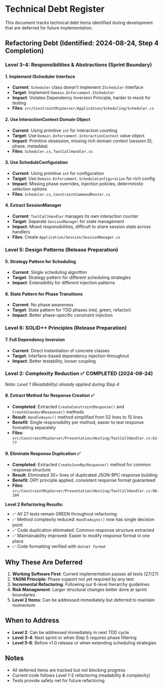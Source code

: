 # Technical Debt Register

This document tracks technical debt items identified during development that are deferred for future implementation.

## Refactoring Debt (Identified: 2024-08-24, Step 4 Completion)

### Level 3-4: Responsibilities & Abstractions (Sprint Boundary)

#### 1. Implement IScheduler Interface
- **Current**: `Scheduler` class doesn't implement `IScheduler` interface
- **Target**: Implement `Domain.Enforcement.IScheduler`
- **Impact**: Violates Dependency Inversion Principle, harder to mock for testing
- **Files**: `src/ConstraintMcpServer/Application/Scheduling/Scheduler.cs`

#### 2. Use InteractionContext Domain Object
- **Current**: Using primitive `int` for interaction counting
- **Target**: Use `Domain.Enforcement.InteractionContext` value object
- **Impact**: Primitive obsession, missing rich domain context (session ID, phase, metadata)
- **Files**: `Scheduler.cs`, `ToolCallHandler.cs`

#### 3. Use ScheduleConfiguration
- **Current**: Using primitive `int` for configuration
- **Target**: Use `Domain.Enforcement.ScheduleConfiguration` for rich config
- **Impact**: Missing phase overrides, injection policies, deterministic selection options
- **Files**: `Scheduler.cs`, `ConstraintCommandRouter.cs`

#### 4. Extract SessionManager
- **Current**: `ToolCallHandler` manages its own interaction counter
- **Target**: Separate `SessionManager` for state management
- **Impact**: Mixed responsibilities, difficult to share session state across handlers
- **Files**: Create `Application/Session/SessionManager.cs`

### Level 5: Design Patterns (Release Preparation)

#### 5. Strategy Pattern for Scheduling
- **Current**: Single scheduling algorithm
- **Target**: Strategy pattern for different scheduling strategies
- **Impact**: Extensibility for different injection patterns

#### 6. State Pattern for Phase Transitions
- **Current**: No phase awareness
- **Target**: State pattern for TDD phases (red, green, refactor)
- **Impact**: Better phase-specific constraint injection

### Level 6: SOLID++ Principles (Release Preparation)

#### 7. Full Dependency Inversion
- **Current**: Direct instantiation of concrete classes
- **Target**: Interface-based dependency injection throughout
- **Impact**: Better testability, looser coupling

### Level 2: Complexity Reduction ✅ COMPLETED (2024-08-24)
*Note: Level 1 (Readability) already applied during Step 4*

#### 8. Extract Method for Response Creation ✅
- **Completed**: Extracted `CreateConstraintResponse()` and `CreateStandardResponse()` methods
- **Result**: `HandleAsync()` method simplified from 52 lines to 15 lines
- **Benefit**: Single responsibility per method, easier to test response formatting separately
- **Files**: `src/ConstraintMcpServer/Presentation/Hosting/ToolCallHandler.cs:62-77`

#### 9. Eliminate Response Duplication ✅
- **Completed**: Extracted `CreateJsonRpcResponse()` method for common response structure
- **Result**: Eliminated 30+ lines of duplicated JSON-RPC response building
- **Benefit**: DRY principle applied, consistent response format guaranteed
- **Files**: `src/ConstraintMcpServer/Presentation/Hosting/ToolCallHandler.cs:86-104`

**Level 2 Refactoring Results:**
- ✅ All 27 tests remain GREEN throughout refactoring
- ✅ Method complexity reduced: `HandleAsync()` now has single decision point
- ✅ Code duplication eliminated: Common response structure extracted
- ✅ Maintainability improved: Easier to modify response format in one place
- ✅ Code formatting verified with `dotnet format`

## Why These Are Deferred

1. **Working Software First**: Current implementation passes all tests (27/27)
2. **YAGNI Principle**: Phase support not yet required by any test  
3. **Incremental Refactoring**: Following our 6-level hierarchy guidelines
4. **Risk Management**: Larger structural changes better done at sprint boundaries
5. **Level 2 Items**: Can be addressed immediately but deferred to maintain momentum

## When to Address

- **Level 2**: Can be addressed immediately in next TDD cycle
- **Level 3-4**: Next sprint or when Step 5 requires phase filtering  
- **Level 5-6**: Before v1.0 release or when extending scheduling strategies

## Notes

- All deferred items are tracked but not blocking progress
- Current code follows Level 1-2 refactoring (readability & complexity)
- Tests provide safety net for future refactoring